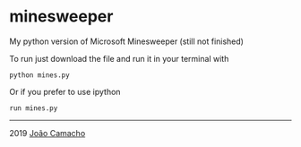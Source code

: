 # minesweeper
My python version of Microsoft Minesweeper (still not finished)

To run just download the file and run it in your terminal with

	python mines.py 

Or if you prefer to use ipython

	run mines.py


-------------------------
2019 [João Camacho](https://github.com/jdavidrcamacho)
